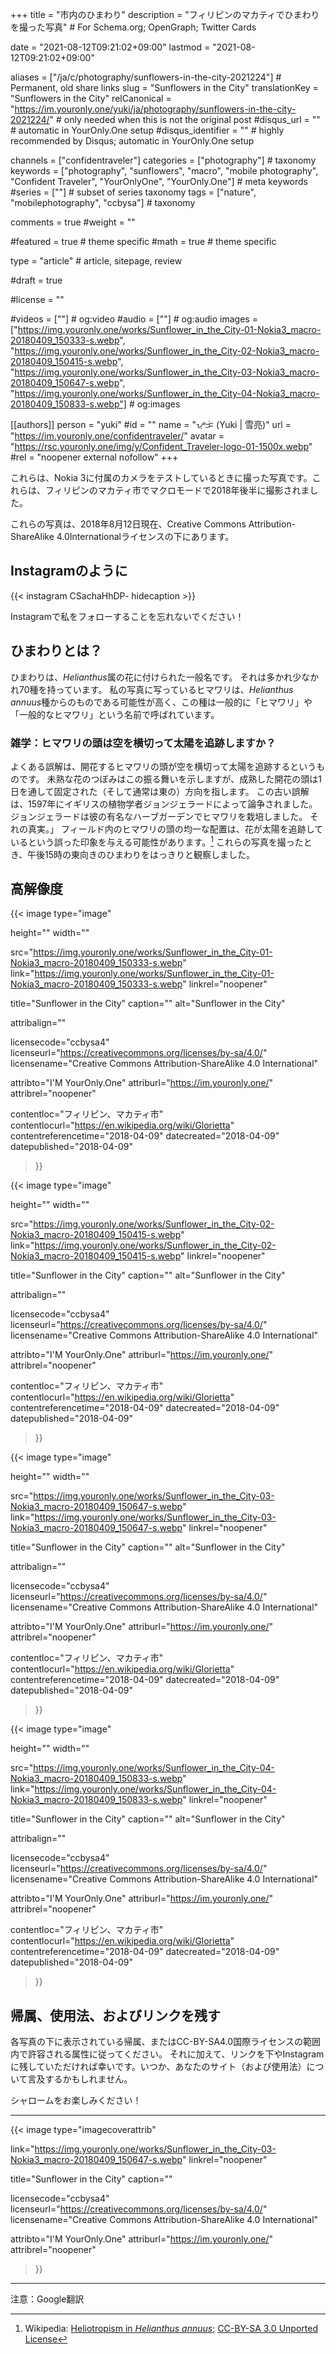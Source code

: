+++
title = "市内のひまわり"
description = "フィリピンのマカティでひまわりを撮った写真" # For Schema.org; OpenGraph; Twitter Cards

date = "2021-08-12T09:21:02+09:00"
lastmod = "2021-08-12T09:21:02+09:00"

aliases = ["/ja/c/photography/sunflowers-in-the-city-2021224"]       # Permanent, old share links
slug = "Sunflowers in the City"
translationKey = "Sunflowers in the City"
relCanonical = "https://im.youronly.one/yuki/ja/photography/sunflowers-in-the-city-2021224/"                           # only needed when this is not the original post
#disqus_url = ""                                                    # automatic in YourOnly.One setup
#disqus_identifier = ""                                             # highly recommended by Disqus; automatic in YourOnly.One setup

channels = ["confidentraveler"]
categories = ["photography"]                            # taxonomy
keywords = ["photography", "sunflowers", "macro", "mobile photography", "Confident Traveler", "YourOnlyOne", "YourOnly.One"]                             # meta keywords
#series = [""]                               # subset of series taxonomy
tags = ["nature", "mobilephotography", "ccbysa"]                                  # taxonomy

comments = true
#weight = ""

#featured = true                              # theme specific
#math = true                                  # theme specific

type = "article"                                                           # article, sitepage, review

#draft = true

#license = ""

#videos = [""]                                # og:video
#audio = [""]                               # og:audio
images = ["https://img.youronly.one/works/Sunflower_in_the_City-01-Nokia3_macro-20180409_150333-s.webp", "https://img.youronly.one/works/Sunflower_in_the_City-02-Nokia3_macro-20180409_150415-s.webp", "https://img.youronly.one/works/Sunflower_in_the_City-03-Nokia3_macro-20180409_150647-s.webp", "https://img.youronly.one/works/Sunflower_in_the_City-04-Nokia3_macro-20180409_150833-s.webp"]    # og:images

[[authors]]
person = "yuki"
#id = ""
name = "ᜌᜓᜃᜒ (Yuki | 雪亮)"
url = "https://im.youronly.one/confidentraveler/"
avatar = "https://rsc.youronly.one/img/y/Confident_Traveler-logo-01-1500x.webp"
#rel = "noopener external nofollow"
+++

これらは、Nokia 3に付属のカメラをテストしているときに撮った写真です。これらは、フィリピンのマカティ市でマクロモードで2018年後半に撮影されました。

<!--more-->

これらの写真は、2018年8月12日現在、Creative Commons Attribution-ShareAlike 4.0Internationalライセンスの下にあります。

## Instagramのように

{{< instagram CSachaHhDP- hidecaption >}}

Instagramで私をフォローすることを忘れないでください！

## ひまわりとは？

ひまわりは、*Helianthus*属の花に付けられた一般名です。 それは多かれ少なかれ70種を持っています。 私の写真に写っているヒマワリは、*Helianthus annuus*種からのものである可能性が高く、この種は一般的に「ヒマワリ」や「一般的なヒマワリ」という名前で呼ばれています。

### 雑学：ヒマワリの頭は空を横切って太陽を追跡しますか？

よくある誤解は、開花するヒマワリの頭が空を横切って太陽を追跡するというものです。 未熟な花のつぼみはこの振る舞いを示しますが、成熟した開花の頭は1日を通して固定された（そして通常は東の）方向を指します。 この古い誤解は、1597年にイギリスの植物学者ジョンジェラードによって論争されました。ジョンジェラードは彼の有名なハーブガーデンでヒマワリを栽培しました。 それの真実。」 フィールド内のヒマワリの頭の均一な配置は、花が太陽を追跡しているという誤った印象を与える可能性があります。[^a] これらの写真を撮ったとき、午後15時の東向きのひまわりをはっきりと観察しました。

[^a]: Wikipedia: [Heliotropism in *Helianthus annuus*](https://en.wikipedia.org/wiki/Helianthus_annuus#Heliotropism_in_Helianthus_annuus); [CC-BY-SA 3.0 Unported License](https://en.wikipedia.org/wiki/Wikipedia:Text_of_Creative_Commons_Attribution-ShareAlike_3.0_Unported_License)

## 高解像度

{{< image
  type="image"

  height=""
  width=""

  src="https://img.youronly.one/works/Sunflower_in_the_City-01-Nokia3_macro-20180409_150333-s.webp"
  link="https://img.youronly.one/works/Sunflower_in_the_City-01-Nokia3_macro-20180409_150333-s.webp"
  linkrel="noopener"

  title="Sunflower in the City"
  caption=""
  alt="Sunflower in the City"

  attribalign=""

  licensecode="ccbysa4"
  licenseurl="https://creativecommons.org/licenses/by-sa/4.0/"
  licensename="Creative Commons Attribution-ShareAlike 4.0 International"

  attribto="I'M YourOnly.One"
  attriburl="https://im.youronly.one/"
  attribrel="noopener"

  contentloc="フィリピン、マカティ市"
  contentlocurl="https://en.wikipedia.org/wiki/Glorietta"
  contentreferencetime="2018-04-09"
  datecreated="2018-04-09"
  datepublished="2018-04-09"
>}}

{{< image
  type="image"

  height=""
  width=""

  src="https://img.youronly.one/works/Sunflower_in_the_City-02-Nokia3_macro-20180409_150415-s.webp"
  link="https://img.youronly.one/works/Sunflower_in_the_City-02-Nokia3_macro-20180409_150415-s.webp"
  linkrel="noopener"

  title="Sunflower in the City"
  caption=""
  alt="Sunflower in the City"

  attribalign=""

  licensecode="ccbysa4"
  licenseurl="https://creativecommons.org/licenses/by-sa/4.0/"
  licensename="Creative Commons Attribution-ShareAlike 4.0 International"

  attribto="I'M YourOnly.One"
  attriburl="https://im.youronly.one/"
  attribrel="noopener"

  contentloc="フィリピン、マカティ市"
  contentlocurl="https://en.wikipedia.org/wiki/Glorietta"
  contentreferencetime="2018-04-09"
  datecreated="2018-04-09"
  datepublished="2018-04-09"
>}}

{{< image
  type="image"

  height=""
  width=""

  src="https://img.youronly.one/works/Sunflower_in_the_City-03-Nokia3_macro-20180409_150647-s.webp"
  link="https://img.youronly.one/works/Sunflower_in_the_City-03-Nokia3_macro-20180409_150647-s.webp"
  linkrel="noopener"

  title="Sunflower in the City"
  caption=""
  alt="Sunflower in the City"

  attribalign=""

  licensecode="ccbysa4"
  licenseurl="https://creativecommons.org/licenses/by-sa/4.0/"
  licensename="Creative Commons Attribution-ShareAlike 4.0 International"

  attribto="I'M YourOnly.One"
  attriburl="https://im.youronly.one/"
  attribrel="noopener"

  contentloc="フィリピン、マカティ市"
  contentlocurl="https://en.wikipedia.org/wiki/Glorietta"
  contentreferencetime="2018-04-09"
  datecreated="2018-04-09"
  datepublished="2018-04-09"
>}}

{{< image
  type="image"

  height=""
  width=""

  src="https://img.youronly.one/works/Sunflower_in_the_City-04-Nokia3_macro-20180409_150833-s.webp"
  link="https://img.youronly.one/works/Sunflower_in_the_City-04-Nokia3_macro-20180409_150833-s.webp"
  linkrel="noopener"

  title="Sunflower in the City"
  caption=""
  alt="Sunflower in the City"

  attribalign=""

  licensecode="ccbysa4"
  licenseurl="https://creativecommons.org/licenses/by-sa/4.0/"
  licensename="Creative Commons Attribution-ShareAlike 4.0 International"

  attribto="I'M YourOnly.One"
  attriburl="https://im.youronly.one/"
  attribrel="noopener"

  contentloc="フィリピン、マカティ市"
  contentlocurl="https://en.wikipedia.org/wiki/Glorietta"
  contentreferencetime="2018-04-09"
  datecreated="2018-04-09"
  datepublished="2018-04-09"
>}}

## 帰属、使用法、およびリンクを残す

各写真の下に表示されている帰属、またはCC-BY-SA4.0国際ライセンスの範囲内で許容される属性に従ってください。 それに加えて、リンクを下やInstagramに残していただければ幸いです。いつか、あなたのサイト（および使用法）について言及するかもしれません。

シャロームをお楽しみください！

---

{{< image
  type="imagecoverattrib"

  link="https://img.youronly.one/works/Sunflower_in_the_City-03-Nokia3_macro-20180409_150647-s.webp"
  linkrel="noopener"

  title="Sunflower in the City"
  caption=""

  licensecode="ccbysa4"
  licenseurl="https://creativecommons.org/licenses/by-sa/4.0/"
  licensename="Creative Commons Attribution-ShareAlike 4.0 International"

  attribto="I'M YourOnly.One"
  attriburl="https://im.youronly.one/"
  attribrel="noopener"
>}}

---

注意：Google翻訳
